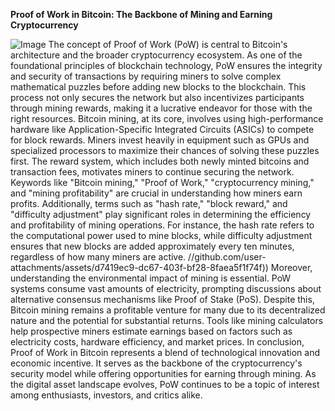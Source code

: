 **Proof of Work in Bitcoin: The Backbone of Mining and Earning Cryptocurrency**

![Image](https://github.com/user-attachments/assets/d7419ec9-dc67-403f-bf28-8faea5f1f74f)
The concept of Proof of Work (PoW) is central to Bitcoin's architecture and the broader cryptocurrency ecosystem. As one of the foundational principles of blockchain technology, PoW ensures the integrity and security of transactions by requiring miners to solve complex mathematical puzzles before adding new blocks to the blockchain. This process not only secures the network but also incentivizes participants through mining rewards, making it a lucrative endeavor for those with the right resources.
Bitcoin mining, at its core, involves using high-performance hardware like Application-Specific Integrated Circuits (ASICs) to compete for block rewards. Miners invest heavily in equipment such as GPUs and specialized processors to maximize their chances of solving these puzzles first. The reward system, which includes both newly minted bitcoins and transaction fees, motivates miners to continue securing the network.
Keywords like "Bitcoin mining," "Proof of Work," "cryptocurrency mining," and "mining profitability" are crucial in understanding how miners earn profits. Additionally, terms such as "hash rate," "block reward," and "difficulty adjustment" play significant roles in determining the efficiency and profitability of mining operations. For instance, the hash rate refers to the computational power used to mine blocks, while difficulty adjustment ensures that new blocks are added approximately every ten minutes, regardless of how many miners are active.
 //github.com/user-attachments/assets/d7419ec9-dc67-403f-bf28-8faea5f1f74f))
Moreover, understanding the environmental impact of mining is essential. PoW systems consume vast amounts of electricity, prompting discussions about alternative consensus mechanisms like Proof of Stake (PoS). Despite this, Bitcoin mining remains a profitable venture for many due to its decentralized nature and the potential for substantial returns. Tools like mining calculators help prospective miners estimate earnings based on factors such as electricity costs, hardware efficiency, and market prices.
In conclusion, Proof of Work in Bitcoin represents a blend of technological innovation and economic incentive. It serves as the backbone of the cryptocurrency's security model while offering opportunities for earning through mining. As the digital asset landscape evolves, PoW continues to be a topic of interest among enthusiasts, investors, and critics alike.
